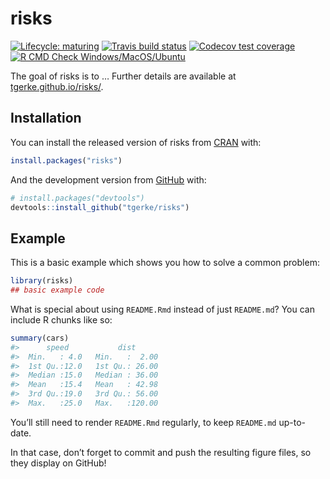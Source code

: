 
<!-- README.md is generated from README.Rmd. Please edit that file -->

# risks

<!-- badges: start -->

[![Lifecycle:
maturing](https://img.shields.io/badge/lifecycle-maturing-blue.svg)](https://www.tidyverse.org/lifecycle/#maturing)
[![Travis build
status](https://img.shields.io/travis/tgerke/risks/master?logo=travis&style=flat&label=Linux)](https://travis-ci.com/tgerke/risks)
[![Codecov test
coverage](https://codecov.io/gh/tgerke/risks/branch/master/graph/badge.svg)](https://codecov.io/gh/tgerke/risks?branch=master)
[![R CMD Check
Windows/MacOS/Ubuntu](https://github.com/tgerke/risks/workflows/R%20CMD%20Check%20Windows/MacOS/Ubuntu/badge.svg)](https://github.com/tgerke/risks/actions?query=workflow%3A%22R+CMD+Check+Windows%2FMacOS%2FUbuntu%22)
<!-- badges: end -->

The goal of risks is to … Further details are available at
[tgerke.github.io/risks/](https://tgerke.github.io/risks/).

## Installation

You can install the released version of risks from
[CRAN](https://CRAN.R-project.org) with:

``` r
install.packages("risks")
```

And the development version from [GitHub](https://github.com/) with:

``` r
# install.packages("devtools")
devtools::install_github("tgerke/risks")
```

## Example

This is a basic example which shows you how to solve a common problem:

``` r
library(risks)
## basic example code
```

What is special about using `README.Rmd` instead of just `README.md`?
You can include R chunks like so:

``` r
summary(cars)
#>      speed           dist       
#>  Min.   : 4.0   Min.   :  2.00  
#>  1st Qu.:12.0   1st Qu.: 26.00  
#>  Median :15.0   Median : 36.00  
#>  Mean   :15.4   Mean   : 42.98  
#>  3rd Qu.:19.0   3rd Qu.: 56.00  
#>  Max.   :25.0   Max.   :120.00
```

You’ll still need to render `README.Rmd` regularly, to keep `README.md`
up-to-date.

In that case, don’t forget to commit and push the resulting figure
files, so they display on GitHub\!
